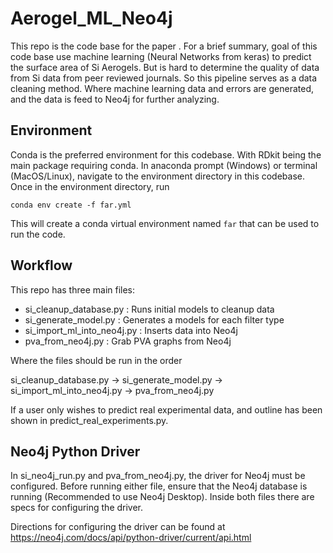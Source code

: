 # Aerogel_ML_Neo4j
This repo is the code base for the paper <paper>.
For a brief summary, goal of this code base use machine learning
(Neural Networks from keras) to predict the surface area of Si
Aerogels.
But is hard to determine the quality of data from Si data 
from peer reviewed journals.
So this pipeline serves as a data cleaning method.
Where machine learning data and errors are generated,
and the data is feed to Neo4j for further analyzing.

## Environment
Conda is the preferred environment for this codebase.
With RDkit being the main package requiring conda.
In anaconda prompt (Windows) or terminal (MacOS/Linux),
navigate to the environment directory in this codebase.
Once in the environment directory, run

`conda env create -f far.yml`

This will create a conda virtual environment named
`far` that can be used to run the code.

## Workflow

This repo has three main files:
- si_cleanup_database.py : Runs initial models to cleanup data
- si_generate_model.py : Generates a models for each filter type
- si_import_ml_into_neo4j.py : Inserts data into Neo4j
- pva_from_neo4j.py : Grab PVA graphs from Neo4j

Where the files should be run in the order

si_cleanup_database.py -> si_generate_model.py -> si_import_ml_into_neo4j.py -> pva_from_neo4j.py

If a user only wishes to predict real experimental data, and outline has been shown in predict_real_experiments.py.

## Neo4j Python Driver

In si_neo4j_run.py and pva_from_neo4j.py,
the driver for Neo4j must be configured.
Before running either file, 
ensure that the Neo4j database is running
(Recommended to use Neo4j Desktop).
Inside both files there are specs for configuring
the driver. 

Directions for configuring the driver can be found at
https://neo4j.com/docs/api/python-driver/current/api.html

